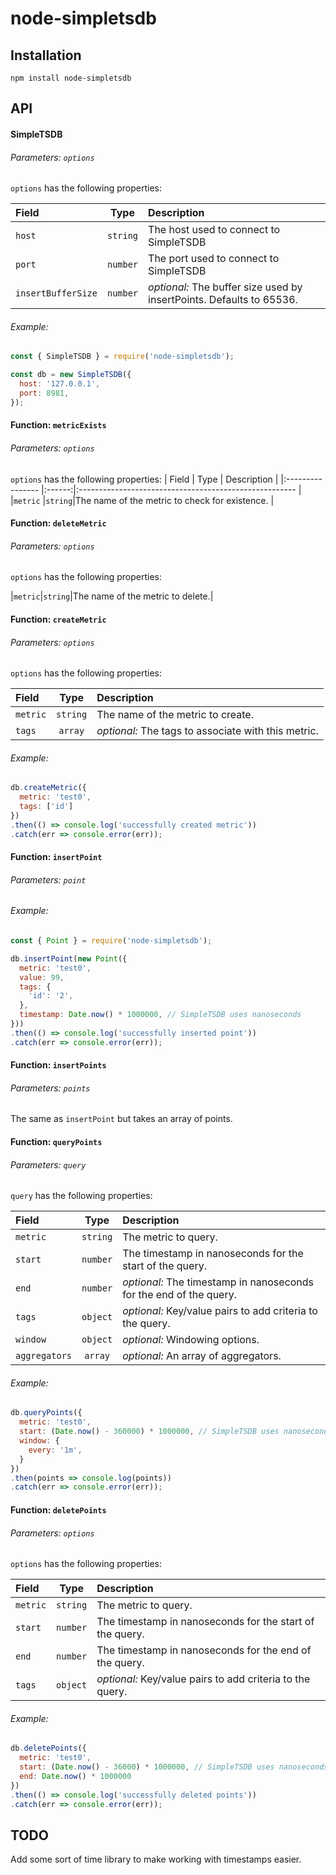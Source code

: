 # node-simpletsdb

## Installation

```
npm install node-simpletsdb
```

## API

#### SimpleTSDB

###### Parameters: `options`

`options` has the following properties:

| Field            | Type   | Description                                                        |
|:---------------- |:------:|:------------------------------------------------------------------ |
|`host`            |`string`|The host used to connect to SimpleTSDB                              |
|`port`            |`number`|The port used to connect to SimpleTSDB                              |
|`insertBufferSize`|`number`|_optional:_ The buffer size used by insertPoints. Defaults to 65536.|

###### Example:

```javascript
const { SimpleTSDB } = require('node-simpletsdb');

const db = new SimpleTSDB({
  host: '127.0.0.1',
  port: 8981,
});
```

#### Function: `metricExists`

###### Parameters: `options`

`options` has the following properties:
| Field            | Type   | Description                                            |
|:---------------- |:------:|:------------------------------------------------------ |
|`metric`          |`string`|The name of the metric to check for existence.          |

#### Function: `deleteMetric`

###### Parameters: `options`

`options` has the following properties:

|`metric`|`string`|The name of the metric to delete.|

#### Function: `createMetric`

###### Parameters: `options`

`options` has the following properties:

| Field            | Type   | Description                                            |
|:---------------- |:------:|:------------------------------------------------------ |
|`metric`          |`string`|The name of the metric to create.                       |
|`tags`            |`array` |_optional:_ The tags to associate with this metric.     |

###### Example:

```javascript
db.createMetric({
  metric: 'test0',
  tags: ['id']
})
.then(() => console.log('successfully created metric'))
.catch(err => console.error(err));
```

#### Function: `insertPoint`

###### Parameters: `point`

###### Example:

```javascript
const { Point } = require('node-simpletsdb');

db.insertPoint(new Point({
  metric: 'test0',
  value: 99,
  tags: {
    'id': '2',
  },
  timestamp: Date.now() * 1000000, // SimpleTSDB uses nanoseconds
}))
.then(() => console.log('successfully inserted point'))
.catch(err => console.error(err));
```

#### Function: `insertPoints`

###### Parameters: `points`

The same as `insertPoint` but takes an array of points.

#### Function: `queryPoints`

###### Parameters: `query`

`query` has the following properties:

| Field       | Type   | Description                                                      |
|:----------- |:------:|:---------------------------------------------------------------- |
|`metric`     |`string`|The metric to query.                                              |
|`start`      |`number`|The timestamp in nanoseconds for the start of the query.          |
|`end`        |`number`|_optional:_ The timestamp in nanoseconds for the end of the query.|
|`tags`       |`object`|_optional:_ Key/value pairs to add criteria to the query.         |
|`window`     |`object`|_optional:_ Windowing options.                                    |
|`aggregators`|`array` |_optional:_ An array of aggregators.                              |

###### Example:

```javascript
db.queryPoints({
  metric: 'test0',
  start: (Date.now() - 360000) * 1000000, // SimpleTSDB uses nanoseconds
  window: {
    every: '1m',
  }
})
.then(points => console.log(points))
.catch(err => console.error(err));
```

#### Function: `deletePoints`

###### Parameters: `options`

`options` has the following properties:

| Field       | Type   | Description                                                      |
|:----------- |:------:|:---------------------------------------------------------------- |
|`metric`     |`string`|The metric to query.                                              |
|`start`      |`number`|The timestamp in nanoseconds for the start of the query.          |
|`end`        |`number`|The timestamp in nanoseconds for the end of the query.            |
|`tags`       |`object`|_optional:_ Key/value pairs to add criteria to the query.         |

###### Example:

```javascript
db.deletePoints({
  metric: 'test0',
  start: (Date.now() - 36000) * 1000000, // SimpleTSDB uses nanoseconds
  end: Date.now() * 1000000
})
.then(() => console.log('successfully deleted points'))
.catch(err => console.error(err));
```

## TODO

Add some sort of time library to make working with timestamps easier.